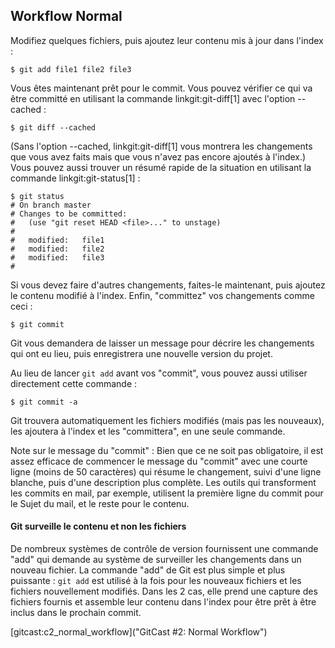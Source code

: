 ## Workflow Normal ##

Modifiez quelques fichiers, puis ajoutez leur contenu mis à jour dans
l'index :

    $ git add file1 file2 file3

Vous êtes maintenant prêt pour le commit. Vous pouvez vérifier ce qui
va être committé en utilisant la commande linkgit:git-diff[1] avec
l'option --cached :

    $ git diff --cached

(Sans l'option --cached, linkgit:git-diff[1] vous montrera les
changements que vous avez faits mais que vous n'avez pas encore
ajoutés à l'index.) Vous pouvez aussi trouver un résumé rapide
de la situation en utilisant la commande linkgit:git-status[1] :

    $ git status
    # On branch master
    # Changes to be committed:
    #   (use "git reset HEAD <file>..." to unstage)
    #
    #	modified:   file1
    #	modified:   file2
    #	modified:   file3
    #

Si vous devez faire d'autres changements, faites-le maintenant, puis
ajoutez le contenu modifié à l'index. Enfin, "committez" vos
changements comme ceci :

    $ git commit

Git vous demandera de laisser un message pour décrire les changements
qui ont eu lieu, puis enregistrera une nouvelle version du projet.

Au lieu de lancer `git add` avant vos "commit", vous pouvez aussi
utiliser directement cette commande :

    $ git commit -a

Git trouvera automatiquement les fichiers modifiés (mais pas les nouveaux), 
les ajoutera à l'index et les "committera", en une seule commande.

Note sur le message du "commit" : Bien que ce ne soit pas
obligatoire, il est assez efficace de commencer le message du "commit"
avec une courte ligne (moins de 50 caractères) qui résume le
changement, suivi d'une ligne blanche, puis d'une description plus
complète. Les outils qui transforment les commits en mail, par
exemple, utilisent la première ligne du commit pour le Sujet du
mail, et le reste pour le contenu.

#### Git surveille le contenu et non les fichiers ####

De nombreux systèmes de contrôle de version fournissent une commande
"add" qui demande au système de surveiller les changements dans
un nouveau fichier. La commande "add" de Git est plus simple et plus puissante :
 `git add` est utilisé à la fois pour les nouveaux fichiers et les fichiers 
nouvellement modifiés. Dans les 2 cas, elle prend une capture des fichiers
fournis et assemble leur contenu dans l'index pour être prêt à être
inclus dans le prochain commit.

[gitcast:c2_normal_workflow]("GitCast #2: Normal Workflow")
